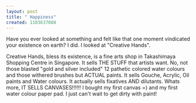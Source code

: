 ```yaml
--- 
layout: post
title: " Happiness"
created: 1103637088
---
```

Have you ever looked at something and felt like that one moment vindicated your existence on earth? I did. I looked at "Creative Hands". 

Creative Hands, bless its existence, is a fine arts shop in Takashimaya Shopping Centre in Singapore. It sells THE STUFF that artists want. No, not those blasted "gold and silver included" 12 pathetic colored water colours and those withered brushes but ACTUAL paints. It sells Gouche, Acrylic, Oil paints and Water colours.  It actually sells fixatives AND dilutants. Whats more, IT SELLS CANVASES!!!!!! I bought my first canvas =) and my first water colour paper pad. I just can't wait to get dirty with paint!
